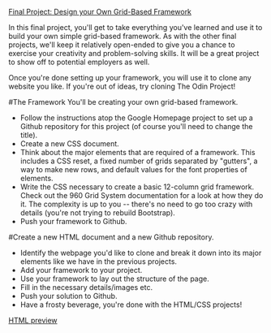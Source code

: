 [Final Project: Design your Own Grid-Based Framework](http://www.theodinproject.com/html5-and-css3/design-your-own-grid-based-framework)

In this final project, you'll get to take everything you've learned and use it to build your own simple grid-based framework. As with the other final projects, we'll keep it relatively open-ended to give you a chance to exercise your creativity and problem-solving skills. It will be a great project to show off to potential employers as well.

Once you're done setting up your framework, you will use it to clone any website you like. If you're out of ideas, try cloning The Odin Project!

#The Framework
You'll be creating your own grid-based framework.

* Follow the instructions atop the Google Homepage project to set up a Github repository for this project (of course you'll need to change the title).
* Create a new CSS document.
* Think about the major elements that are required of a framework. This includes a CSS reset, a fixed number of grids separated by "gutters", a way to make new rows, and default values for the font properties of elements.
* Write the CSS necessary to create a basic 12-column grid framework. Check out the 960 Grid System documentation for a look at how they do it. The complexity is up to you -- there's no need to go too crazy with details (you're not trying to rebuild Bootstrap).
* Push your framework to Github. 

#Create a new HTML document and a new Github repository.

* Identify the webpage you'd like to clone and break it down into its major elements like we have in the previous projects.
* Add your framework to your project.
* Use your framework to lay out the structure of the page.
* Fill in the necessary details/images etc.
* Push your solution to Github.
* Have a frosty beverage, you're done with the HTML/CSS projects!


[HTML preview](http://htmlpreview.github.io/?https://github.com/AtActionPark/odin_grid_framework_example/blob/master/main.html)
